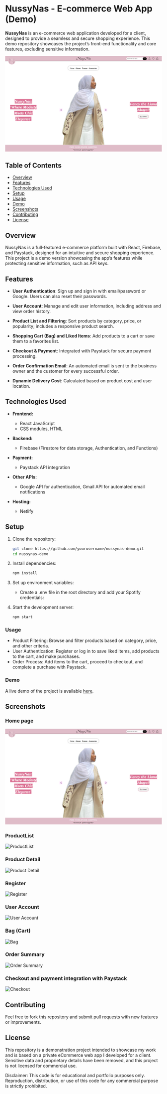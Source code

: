# NussyNas - E-commerce Web App (Demo)

**NussyNas** is an e-commerce web application developed for a client, designed to provide a seamless and secure shopping experience. This demo repository showcases the project’s front-end functionality and core features, excluding sensitive information.

![Home page](./assets/homepage.png)

## Table of Contents
- [Overview](#overview)
- [Features](#features)
- [Technologies Used](#technologies-used)
- [Setup](#setup)
- [Usage](#usage)
- [Demo](#demo)
- [Screenshots](#screenshots)
- [Contributing](#contributing)
- [License](#license)

## Overview
NussyNas is a full-featured e-commerce platform built with React, Firebase, and Paystack, designed for an intuitive and secure shopping experience. This project is a demo version showcasing the app’s features while protecting sensitive information, such as API keys.

## Features
- **User Authentication**: 
  Sign up and sign in with email/password or Google. Users can also reset their passwords.

- **User Account**: 
  Manage and edit user information, including address and view order history.

- **Product List and Filtering**: 
  Sort products by category, price, or popularity; includes a responsive product search.

- **Shopping Cart (Bag) and Liked Items**: 
  Add products to a cart or save them to a favorites list.

- **Checkout & Payment**: 
  Integrated with Paystack for secure payment processing.

- **Order Confirmation Email**: 
  An automated email is sent to the business owner and the customer for every successful order.

- **Dynamic Delivery Cost**: 
  Calculated based on product cost and user location.

## Technologies Used

- **Frontend:**
  - React JavaScript
  - CSS modules, HTML

- **Backend:**
  - Firebase (Firestore for data storage, Authentication, and Functions)

- **Payment:**
  - Paystack API integration

- **Other APIs:**
  - Google API for authentication, Gmail API for automated email notifications

- **Hosting:**
  - Netlify

## Setup
1. Clone the repository:
   ```bash
   git clone https://github.com/yourusername/nussynas-demo.git
   cd nussynas-demo

2. Install dependencies:
   ```bash
   npm install

3. Set up environment variables:
   - Create a .env file in the root directory and add your Spotify credentials:

4. Start the development server:
   ```bash
   npm start

### Usage

- Product Filtering: Browse and filter products based on category, price, and other criteria.
- User Authentication: Register or log in to save liked items, add products to the cart, and make purchases.
- Order Process: Add items to the cart, proceed to checkout, and complete a purchase with Paystack.

### Demo
A live demo of the project is available [here](https://nussynas.com/).

## Screenshots

### Home page

![Home page](./assets/homepage.png)

### ProductList
![ProductList](./assets/productlist.png)

### Product Detail
![Product Detail](./assets/productDetail.png)

### Register
![Register](./assets/join.png)

### User Account
![User Account](./assets/userAccount.png)

### Bag (Cart)
![Bag](./assets/bag.png)

### Order Summary
![Order Summary](./assets/orderSummary.png)

### Checkout and payment integration with Paystack
![Checkout](./assets/paystack.png)

## Contributing
Feel free to fork this repository and submit pull requests with new features or improvements.


## License
This repository is a demonstration project intended to showcase my work and is based on a private eCommerce web app I developed for a client. Sensitive data and proprietary details have been removed, and this project is not licensed for commercial use.

Disclaimer: This code is for educational and portfolio purposes only. Reproduction, distribution, or use of this code for any commercial purpose is strictly prohibited.
